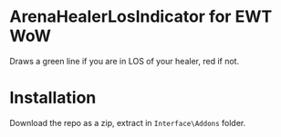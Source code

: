 # ArenaHealerLosIndicator for EWT WoW
Draws a green line if you are in LOS of your healer, red if not.

# Installation

Download the repo as a zip, extract in `Interface\Addons` folder.
